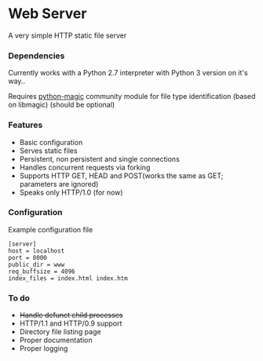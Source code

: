 # Web Server

A very simple HTTP static file server

### Dependencies

Currently works with a Python 2.7 interpreter with Python 3 version on it's way..

Requires [python-magic](https://github.com/ahupp/python-magic) community module for file type identification (based on libmagic) (should be optional)

### Features

* Basic configuration
* Serves static files
* Persistent, non persistent and single connections
* Handles concurrent requests via forking
* Supports HTTP GET, HEAD and POST(works the same as GET; parameters are ignored)
* Speaks only HTTP/1.0 (for now)

### Configuration

Example configuration file

````
[server]
host = localhost
port = 8000
public_dir = www
req_buffsize = 4096
index_files = index.html index.htm
````

### To do

* ~~Handle defunct child processes~~
* HTTP/1.1 and HTTP/0.9 support
* Directory file listing page
* Proper documentation
* Proper logging
